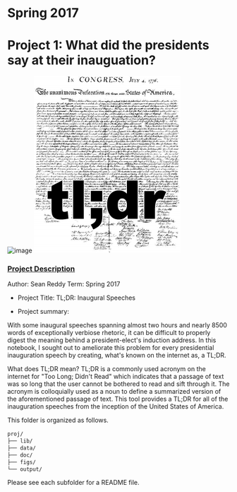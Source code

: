 # Spring 2017
# Project 1: What did the presidents say at their inauguation?

![image](figs/title.jpg)
![image](figs/tldr.png)

### [Project Description](doc/)

Author: Sean Reddy
Term: Spring 2017

+ Project Title: TL;DR: Inaugural Speeches

+ Project summary:

With some inaugural speeches spanning almost two hours and nearly 8500 words of exceptionally verbiose rhetoric, it can be difficult to properly digest the meaning behind a president-elect's induction address. In this notebook, I sought out to ameliorate this problem for every presidential inauguration speech by creating, what's known on the internet as, a TL;DR.

What does TL;DR mean? TL;DR is a commonly used acronym on the internet for "Too Long; Didn't Read" which indicates that a passage of text was so long that the user cannot be bothered to read and sift through it. The acronym is colloquially used as a noun to define a summarized version of the aforementioned passage of text. This tool provides a TL;DR for all of the inauguration speeches from the inception of the United States of America.


This folder is organized as follows.

```
proj/
├── lib/
├── data/
├── doc/
├── figs/
└── output/
```

Please see each subfolder for a README file.

